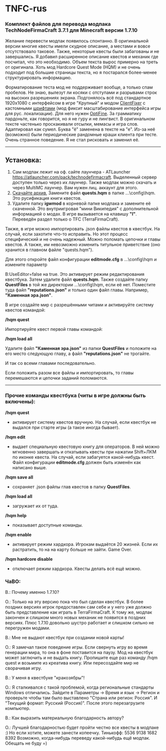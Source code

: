 # TNFC-rus
### **Комплект файлов для перевода модпака TechNodeFirmaCraft 3.7.1 для Minecraft версии 1.7.10**

Желание перевести модпак появилось спонтанно. В оригинальной версии многие квесты имели скудное описание, а местами и вовсе отсутствовало таковое. Также, некоторые квесты были забагованы и не завершались. Я добавил расширенное описание квестов и механик где посчитал, что это необходимо. Объем текста вырос примерно на треть от оригинала. Хоть мод Hardcore Quest Mode (HQM) и не очень подходит под большие страницы текста, но я постарался более-менее структурировать информацию.

Форматирование теста мод не поддерживает вообще, а только спам пробелов. Не знаю, вылезут ли косяки с отступами и разрывами строк на высоких разрешениях экрана. Подгонялось всё под стандартное 1920x1080 с интерфейсом в игре "Крупный" и модом [ClientFixer](https://github.com/gamerforEA/Minecraft-ClientFixer/releases?page=2) с кастомными [шрифтами](https://mods2.ru/minecraft/402-clientfixer.html) (мод фиксит масштабирование интерфейса игры для рус. локализации). Для него нужен [OptiFine](https://optifine.net/downloads).
За грамматику пардоньте, как говорится, но я не гуру и не лингвист. В оригинальном тексте частенько проскакивали отсылки, мемасы и игра слов. Адаптировал как сумел.
Буква "ё" заменена в тексте на "е". Из-за неё (возможно) были периодические рандомные краши клиента при тесте. Очень странное поведение. Я не стал рисковать и заменил её. 

---

## Установка:
1. Сам модпак лежит на оф. сайте лаунчера - ATLauncher https://atlauncher.com/pack/technodefirmacraft. Выделенный сервер доступен только через их лаунчер. Также модпак можно скачать и через MultiMC лаунчер. Вам нужен лиц. аккаунт для этого.
2. [Скачайте архив](https://github.com/Pyromanc3r/TNFC-rus/releases/download/v1.0/RusLocal-TechNodefirmacraft-3.7.1-MC1.7.10.locVer1.0.7z), Замените файл **quests.hqm** в папке ...\config\hqm. Это русификация книги квестов.
3. Удалите папку **igwmod** в корневой папке модпака и замените её скаченной. Это внутриигровая "мини Википедия" с дополнительной информацией о модах. В игре вызывается на клавишу **"I"**. Переведён раздел только о TFC (TerraFirmaCraft).

Также, в игре можно импортировать .json файлы квестов в квестбук. На случай, если захотите что-то исправить. Но этот процесс специфический и не очень надежный. Можно поломать цепочки и главы квестов. А также, им невозможно изменить титульное приветствие (оно хранится в главном файле "quests.hqm").

Для этого откройте файл конфигурации **editmode.cfg** в ...\config\hqm и измените параметр

B:UseEditor=false на true. Это активирует режим редактирования квестбука. Затем удалите файл **quests.hqm**.
Также создайте папку **QuestFiles** в той же директории ...\config\hqm, если её нет. Поместите туда файл **"reputations.json"** и только один файл главы. Например, **"Каменная эра.json"**.

В игре создайте мир с разрешёнными читами и активируйте систему квестов командой:

**/hqm quest**

Импортируйте квест первой главы командой:

**/hqm load all**

Удалите файл **"Каменная эра.json"** из папки **QuestFiles** и положите на его место следующую главу, а файл **"reputations.json"** не трогайте.

И так со всеми главами последовательно.

Если положить разом все файлы и импортировать, то главы перемешаются и цепочки заданий поломаются.

---

### **Прочие команды квестбука** (читы в игре должны быть включены):

**/hqm quest**
- активирует систему квестов вручную. На случай, если квестбук не выдался при старте игры (а такое иногда бывает).

**/hqm edit**
- выдает специальную квестовую книгу для операторов. В ней можно мгновенно завершать и откатывать квесты при нажатии Shift+ЛКМ по иконке квеста. На случай, если забагуется какой-нибудь квест. Файл конфигурации **editmode.cfg** должен быть изменён как написано выше.

**/hqm save all**
- сохраняет .json файлы глав квестов в папку **QuestFiles**.

**/hqm load all**
- загружает их от туда.

**/hqm help**
- показывает доступные команды.

**/hqm enable**
- активирует режим хардкора. Игрокам выдаётся 20 жизней. Если их растратить, то на на карту больше не зайти. Game Over.

**/hqm hardcore disable**
- отключает режим хардкора. Квесты делать всё ещё можно.

### ЧаВО:
В.: Почему именно 1.7.10?

О.: Только на эту версию пока что был сделан квестбук. В более поздних версиях игрок предоставлен сам себе и у него уже должно быть представление как играть в TerraFirmaCraft. К тому же, модпак закончен и слишком много новых механик не появится в поздних версиях. Плюс 1.7.10 довольно шустро работает и слишком сильно не перегружен модами.

В.: Мне не выдают квестбук при создании новой карты!

О.: Я замечал такое поведение игры. Если свернуть игру во время генерации мира, то она в фоне поставится на паузу. Мод на квестбук может заглючить и не выдать книгу. Пропишите еще раз команду /hqm quest и возьмите из креатива книгу. Или пересоздайте мир не сворачивая игру.

В.: У меня в квестбуке "кракозябры"!

О.: Я сталкивался с такой проблемой, когда региональные стандарты Windows отличались. Зайдите в Параметры -> Время и язык -> Регион и проверьте чтобы там было выставлено "Страна или регион: Россия". И "Текущий формат: Русский (Россия)". После этого перезагрузите компьютер.

В.: Как выразить материальную благодарность автору?

О.: Лучшей благодарностью будет пройти честно все квесты в модпаке :) Но если хотите, можете занести копеечку. Тинькофф: 5536 9138 1682 8392
Возможно, когда-нибудь переведу какой-нибудь ещё модпак. Обещать не буду =)
